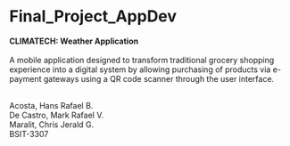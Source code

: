 # Final_Project_AppDev

<b>CLIMATECH: Weather Application</b><br><br>
A mobile application designed to transform traditional grocery shopping experience into a digital system by allowing purchasing of products via e-payment gateways using a QR code scanner through the user interface.
<br></br>

Acosta, Hans Rafael B.<br>
De Castro, Mark Rafael V.<br>
Maralit, Chris Jerald G.<br>
BSIT-3307 
